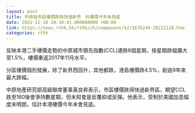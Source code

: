 ```yaml
---
layout: post
title: 中原指市區樓價跌勢快過新界　料樓價今年未見底
date: 2022-11-18 20:30:41.000000000 +08:00
link: https://news.rthk.hk/rthk/ch/component/k2/1676249-20221118.htm
categories: rthk
---
```


反映本港二手樓價走勢的中原城市領先指數(CCL)連跌6個星期，按星期跌幅擴大至1.5%，樓價重返2017年11月水平。

分區樓價個別發展，除了新界西回升，其他都跌，港島樓價跌4.5%，創逾9年來最大跌幅。

中原地產研究部高級聯席董事黃良昇表示，市區樓價跌得快過新界區，期望CCL跌至160後會爭持數星期，但未知會是反覆抑或反彈。他表示，受制於美國加息幅度未明朗，估計本港樓價今年未會見底。
